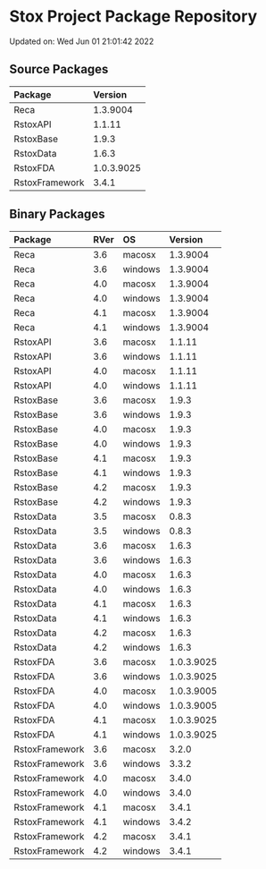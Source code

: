 # Stox Project Package Repository


Updated on: Wed Jun 01 21:01:42 2022
## Source Packages

|Package        |Version    |
|:--------------|:----------|
|Reca           |1.3.9004   |
|RstoxAPI       |1.1.11     |
|RstoxBase      |1.9.3      |
|RstoxData      |1.6.3      |
|RstoxFDA       |1.0.3.9025 |
|RstoxFramework |3.4.1      |

## Binary Packages

|Package        |RVer |OS      |Version    |
|:--------------|:----|:-------|:----------|
|Reca           |3.6  |macosx  |1.3.9004   |
|Reca           |3.6  |windows |1.3.9004   |
|Reca           |4.0  |macosx  |1.3.9004   |
|Reca           |4.0  |windows |1.3.9004   |
|Reca           |4.1  |macosx  |1.3.9004   |
|Reca           |4.1  |windows |1.3.9004   |
|RstoxAPI       |3.6  |macosx  |1.1.11     |
|RstoxAPI       |3.6  |windows |1.1.11     |
|RstoxAPI       |4.0  |macosx  |1.1.11     |
|RstoxAPI       |4.0  |windows |1.1.11     |
|RstoxBase      |3.6  |macosx  |1.9.3      |
|RstoxBase      |3.6  |windows |1.9.3      |
|RstoxBase      |4.0  |macosx  |1.9.3      |
|RstoxBase      |4.0  |windows |1.9.3      |
|RstoxBase      |4.1  |macosx  |1.9.3      |
|RstoxBase      |4.1  |windows |1.9.3      |
|RstoxBase      |4.2  |macosx  |1.9.3      |
|RstoxBase      |4.2  |windows |1.9.3      |
|RstoxData      |3.5  |macosx  |0.8.3      |
|RstoxData      |3.5  |windows |0.8.3      |
|RstoxData      |3.6  |macosx  |1.6.3      |
|RstoxData      |3.6  |windows |1.6.3      |
|RstoxData      |4.0  |macosx  |1.6.3      |
|RstoxData      |4.0  |windows |1.6.3      |
|RstoxData      |4.1  |macosx  |1.6.3      |
|RstoxData      |4.1  |windows |1.6.3      |
|RstoxData      |4.2  |macosx  |1.6.3      |
|RstoxData      |4.2  |windows |1.6.3      |
|RstoxFDA       |3.6  |macosx  |1.0.3.9025 |
|RstoxFDA       |3.6  |windows |1.0.3.9025 |
|RstoxFDA       |4.0  |macosx  |1.0.3.9005 |
|RstoxFDA       |4.0  |windows |1.0.3.9005 |
|RstoxFDA       |4.1  |macosx  |1.0.3.9025 |
|RstoxFDA       |4.1  |windows |1.0.3.9025 |
|RstoxFramework |3.6  |macosx  |3.2.0      |
|RstoxFramework |3.6  |windows |3.3.2      |
|RstoxFramework |4.0  |macosx  |3.4.0      |
|RstoxFramework |4.0  |windows |3.4.0      |
|RstoxFramework |4.1  |macosx  |3.4.1      |
|RstoxFramework |4.1  |windows |3.4.2      |
|RstoxFramework |4.2  |macosx  |3.4.1      |
|RstoxFramework |4.2  |windows |3.4.1      |
